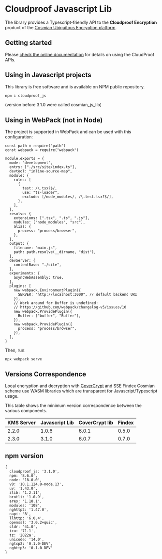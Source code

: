 # Cloudproof Javascript Lib

The library provides a Typescript-friendly API to the **Cloudproof Encryption** product of the [Cosmian Ubiquitous Encryption platform](https://cosmian.com).

## Getting started

Please [check the online documentation](https://docs.cosmian.com/cloudproof_encryption/use_cases_benefits/) for details on using the CloudProof APIs.

## Using in Javascript projects

This library is free software and is available on NPM public repository.

```bash
npm i cloudproof_js
```

(version before 3.1.0 were called cosmian_js_lib)

## Using in WebPack (not in Node)

The project is supported in WebPack and can be used with this configuration:

```
const path = require("path")
const webpack = require("webpack")

module.exports = {
  mode: "development",
  entry: ["./src/site/index.ts"],
  devtool: "inline-source-map",
  module: {
    rules: [
      {
        test: /\.tsx?$/,
        use: "ts-loader",
        exclude: [/node_modules/, /\.test.tsx?$/],
      },
    ],
  },
  resolve: {
    extensions: [".tsx", ".ts", ".js"],
    modules: ["node_modules", "src"],
    alias: {
      process: "process/browser",
    },
  },
  output: {
    filename: "main.js",
    path: path.resolve(__dirname, "dist"),
  },
  devServer: {
    contentBase: "./site",
  },
  experiments: {
    asyncWebAssembly: true,
  },
  plugins: [
    new webpack.EnvironmentPlugin({
      SERVER: "http://localhost:3000", // default backend URI
    }),
    // Work around for Buffer is undefined:
    // https://github.com/webpack/changelog-v5/issues/10
    new webpack.ProvidePlugin({
      Buffer: ["buffer", "Buffer"],
    }),
    new webpack.ProvidePlugin({
      process: "process/browser",
    }),
  ],
}
```

Then, run:

```
npx webpack serve
```

## Versions Correspondence

Local encryption and decryption with [CoverCrypt](https://github.com/Cosmian/cover_crypt) and SSE Findex Cosmian scheme use WASM libraries which are transparent for Javascript/Typescript usage.

This table shows the minimum version correspondence between the various components.

| KMS Server | Javascript Lib | CoverCrypt lib | Findex |
|------------|----------------|----------------|--------|
| 2.2.0      | 1.0.6          | 6.0.1          | 0.5.0  |
| 2.3.0      | 3.1.0          | 6.0.7          | 0.7.0  |

## npm version

```
{
  cloudproof_js: '3.1.0',
  npm: '8.6.0',
  node: '18.0.0',
  v8: '10.1.124.8-node.13',
  uv: '1.43.0',
  zlib: '1.2.11',
  brotli: '1.0.9',
  ares: '1.18.1',
  modules: '108',
  nghttp2: '1.47.0',
  napi: '8',
  llhttp: '6.0.4',
  openssl: '3.0.2+quic',
  cldr: '41.0',
  icu: '71.1',
  tz: '2022a',
  unicode: '14.0',
  ngtcp2: '0.1.0-DEV',
  nghttp3: '0.1.0-DEV'
}
```
